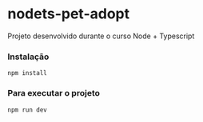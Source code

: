 # nodets-pet-adopt
Projeto desenvolvido durante o curso Node + Typescript

### Instalação
`npm install`

### Para executar o projeto
`npm run dev`